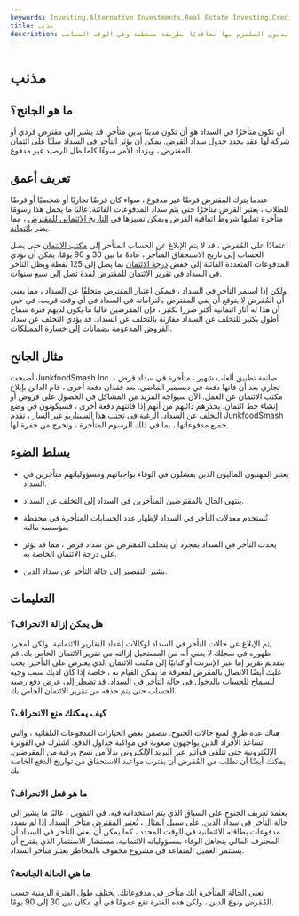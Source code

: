 ```yaml
---
keywords: Investing,Alternative Investments,Real Estate Investing,Credit,Credit History,Delinquency,Delinquent,Loans
title: مذنب
description: في عالم التمويل ، يتأخر الفرد أو الكيان في السداد عند الإخفاق في سداد مدفوعات الديون الملتزم بها تعاقديًا بطريقة منتظمة وفي الوقت المناسب.
---
```


# مذنب
## ما هو الجانح؟

أن تكون متأخرًا في السداد هو أن تكون مدينًا بدين متأخر. قد يشير إلى مقترض فردي أو شركة لها عقد يحدد جدول سداد القرض. يمكن أن يؤثر التأخر في السداد سلبًا على ائتمان المقترض ، ويزداد الأمر سوءًا كلما ظل الرصيد غير مدفوع.

## تعريف أعمق

عندما يترك المقترض قرضًا غير مدفوع ، سواء كان قرضًا تجاريًا أو شخصيًا أو قرضًا للطلاب ، يعتبر القرض متأخرًا حتى يتم سداد المدفوعات الفائتة. غالبًا ما يحمل هذا رسومًا متأخرة تمليها شروط اتفاقية القرض ويمكن تمييزها في [التاريخ الائتماني للمقترض](/credit-history) ، مما يضر [بائتمانه](/credit).

اعتمادًا على المُقرض ، قد لا يتم الإبلاغ عن الحساب المتأخر إلى [مكتب الائتمان](/creditbureau) حتى يصل الحساب إلى تاريخ الاستحقاق المتأخر ، عادةً ما بين 30 و 90 يومًا. يمكن أن تؤدي المدفوعات المتعددة الفائتة إلى خفض [درجة الائتمان](/credit_score) بما يصل إلى 125 نقطة ويظل التأخر في السداد في تقرير الائتمان للمقترض لمدة تصل إلى سبع سنوات.

ولكن إذا استمر التأخر في السداد ، فيمكن اعتبار المقترض متخلفًا عن السداد ، مما يعني أن المُقرض لا يتوقع أن يفي المقترض بالتزاماته في السداد في أي وقت قريب. في حين أن هذا له آثار ائتمانية أكثر ضررا بكثير ، فإن المقرضين غالبا ما يكون لديهم فترة سماح أطول بكثير للتخلف عن السداد مقارنة بالتخلف عن السداد. قد يؤدي التخلف عن سداد القروض المدعومة بضمانات إلى خسارة الممتلكات.

## مثال الجانح

أصبحت JunkfoodSmash Inc. ، صانعة تطبيق ألعاب شهير ، متأخرة في سداد قرض تجاري بعد أن فاتها دفعة في ديسمبر الماضي. بعد فقدان دفعة أخرى ، قام الدائن بإبلاغ مكتب الائتمان عن العمل. الآن سيواجه المزيد من المشاكل في الحصول على قروض أو إنشاء خط ائتمان. يحذرهم دائنهم من أنهم إذا فاتتهم دفعة أخرى ، فسيكونون في وضع التخلف عن السداد. الرغبة في تجنب هذا السيناريو غير السار ، تقدم JunkfoodSmash جميع مدفوعاتها ، بما في ذلك الرسوم المتأخرة ، وتخرج من حفرة لها.

## يسلط الضوء

- يعتبر المهنيون الماليون الذين يفشلون في الوفاء بواجباتهم ومسؤولياتهم متأخرين في السداد.

- ينتهي الحال بالمقترضين المتأخرين في السداد إلى التخلف عن السداد.

- تُستخدم معدلات التأخر في السداد لإظهار عدد الحسابات المتأخرة في محفظة مؤسسة مالية.

- يحدث التأخر في السداد بمجرد أن يتخلف المقترض عن سداد قرض ، مما قد يؤثر على درجة الائتمان الخاصة به.

- يشير التقصير إلى حالة التأخر عن سداد الدين.

## التعليمات

### هل يمكن إزالة الانحراف؟

يتم الإبلاغ عن حالات التأخر في السداد لوكالات إعداد التقارير الائتمانية. ولكن لمجرد ظهوره في سجلك لا يعني أنه من المستحيل إزالته من تقرير الائتمان الخاص بك. قم بتقديم تقرير إما عبر الإنترنت أو كتابيًا إلى مكتب الائتمان الذي يعترض على التأخير. يجب عليك أيضًا الاتصال بالمقرض لمعرفة ما يمكن القيام به ، خاصة إذا كان لديك سبب وجيه للسماح للحساب بالدخول في حالة التأخر في السداد. قد تضطر إلى عرض دفع رصيد الحساب حتى يتم حذفه من تقرير الائتمان الخاص بك.

### كيف يمكنك منع الانحراف؟

هناك عدة طرق لمنع حالات الجنوح. تتضمن بعض الخيارات المدفوعات التلقائية ، والتي تساعد الأفراد الذين يواجهون صعوبة في مواكبة جداول الدفع. اشترك في الفوترة الإلكترونية حتى تتلقى فواتير عبر البريد الإلكتروني بدلاً من نسخ ورقية من المقرضين. يمكنك أيضًا أن تطلب من المُقرض أن يقترب مواعيد الاستحقاق من تواريخ الدفع الخاصة بك.

### ما هو فعل الانحراف؟

يعتمد تعريف الجنوح على السياق الذي يتم استخدامه فيه. في التمويل ، غالبًا ما يشير إلى حالة التأخر في سداد الدين. على سبيل المثال ، يُعتبر المقترض متأخر السداد إذا لم يسدد مدفوعات بطاقته الائتمانية في الوقت المحدد ، كما يمكن أن يعني التأخر في السداد أن المحترف المالي يتجاهل الوفاء بمسؤولياته الائتمانية. مستشار الاستثمار الذي يقترح أن يستثمر العميل المتقاعد في مشروع محفوف بالمخاطر يعتبر متأخر السداد.

### ما هي الحالة الجانحة؟

تعني الحالة المتأخرة أنك متأخر في مدفوعاتك. يختلف طول الفترة الزمنية حسب المُقرض ونوع الدين ، ولكن هذه الفترة تقع عمومًا في أي مكان بين 30 إلى 90 يومًا.

